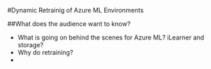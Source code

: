 #Dynamic Retrainig of Azure ML Environments

##What does the audience want to know?
* What is going on behind the scenes for Azure ML? iLearner and storage?
* Why do retraining?
* 